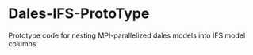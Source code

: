 # Dales-IFS-ProtoType
Prototype code for nesting MPI-parallelized dales models into IFS model columns
